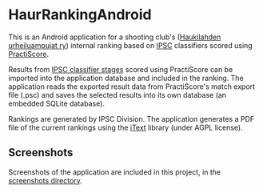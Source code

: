 # HaurRankingAndroid 

This is an Android application for a shooting club's ([Haukilahden urheiluampujat ry](http://www.haur.fi)) internal ranking based on [IPSC](http://www.ipsc.org/) classifiers scored using [PractiScore](https://practiscore.com/).

Results from [IPSC classifier stages](http://www.ipsc.org/classification/icsStages.php) scored using PractiScore can be imported into the application database and included in the ranking. The application reads the exported result data from PractiScore's match export file (.psc) and saves the selected results into its own database (an embedded SQLite database). 

Rankings are generated by IPSC Division. The application generates a PDF file of the current rankings using the [iText](https://itextpdf.com/en) library (under AGPL license).

## Screenshots 

Screenshots of the application are included in this project, in the [screenshots directory](https://github.com/jarnovirta/HaurRankingAndroid/tree/master/screenshots).
